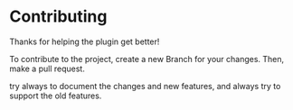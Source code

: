# Contributing

Thanks for helping the plugin get better!

To contribute to the project, create a new Branch for your changes.
Then, make a pull request.

try always to document the changes and new features, and always try to support the old features.
